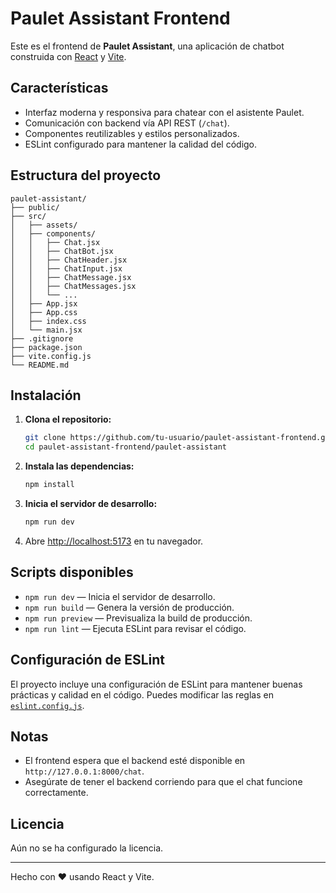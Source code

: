 # Paulet Assistant Frontend

Este es el frontend de **Paulet Assistant**, una aplicación de chatbot construida con [React](https://react.dev/) y [Vite](https://vitejs.dev/).

## Características

- Interfaz moderna y responsiva para chatear con el asistente Paulet.
- Comunicación con backend vía API REST (`/chat`).
- Componentes reutilizables y estilos personalizados.
- ESLint configurado para mantener la calidad del código.

## Estructura del proyecto

```
paulet-assistant/
├── public/
├── src/
│   ├── assets/
│   ├── components/
│   │   ├── Chat.jsx
│   │   ├── ChatBot.jsx
│   │   ├── ChatHeader.jsx
│   │   ├── ChatInput.jsx
│   │   ├── ChatMessage.jsx
│   │   ├── ChatMessages.jsx
│   │   └── ...
│   ├── App.jsx
│   ├── App.css
│   ├── index.css
│   └── main.jsx
├── .gitignore
├── package.json
├── vite.config.js
└── README.md
```

## Instalación

1. **Clona el repositorio:**
   ```sh
   git clone https://github.com/tu-usuario/paulet-assistant-frontend.git
   cd paulet-assistant-frontend/paulet-assistant
   ```

2. **Instala las dependencias:**
   ```sh
   npm install
   ```

3. **Inicia el servidor de desarrollo:**
   ```sh
   npm run dev
   ```

4. Abre [http://localhost:5173](http://localhost:5173) en tu navegador.

## Scripts disponibles

- `npm run dev` — Inicia el servidor de desarrollo.
- `npm run build` — Genera la versión de producción.
- `npm run preview` — Previsualiza la build de producción.
- `npm run lint` — Ejecuta ESLint para revisar el código.

## Configuración de ESLint

El proyecto incluye una configuración de ESLint para mantener buenas prácticas y calidad en el código. Puedes modificar las reglas en [`eslint.config.js`](eslint.config.js).

## Notas

- El frontend espera que el backend esté disponible en `http://127.0.0.1:8000/chat`.
- Asegúrate de tener el backend corriendo para que el chat funcione correctamente.

## Licencia

Aún no se ha configurado la licencia.

---

Hecho con ❤️ usando React y Vite.